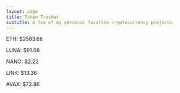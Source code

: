 ```yaml
---
layout: page
title: Token Tracker
subtitle: A few of my personal favorite cryptocurrency projects.
---
```


<!--BEGINCRYPTOINPUT-->
ETH: $2583.66

LUNA: $91.08

NANO: $2.22

LINK: $13.36

AVAX: $72.86

<!--ENDCRYPTOINPUT-->
